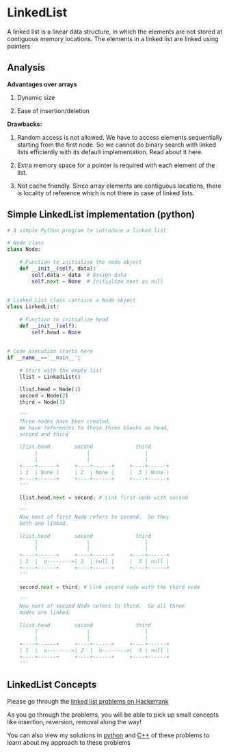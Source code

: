 # LinkedList 

A linked list is a linear data structure, in which the elements are not stored at contiguous memory locations. The elements in a linked list are linked using pointers 


## Analysis

**Advantages over arrays**

1) Dynamic size

2) Ease of insertion/deletion

**Drawbacks:**

1) Random access is not allowed. We have to access elements sequentially starting from the first node. So we cannot do binary search with linked lists efficiently with its default implementation. Read about it here.

2) Extra memory space for a pointer is required with each element of the list.

3) Not cache friendly. Since array elements are contiguous locations, there is locality of reference which is not there in case of linked lists.

## Simple LinkedList implementation (python)

```python 
# A simple Python program to introduce a linked list 
  
# Node class 
class Node: 
  
    # Function to initialise the node object 
    def __init__(self, data): 
        self.data = data  # Assign data 
        self.next = None  # Initialize next as null 
  
  
# Linked List class contains a Node object 
class LinkedList: 
  
    # Function to initialize head 
    def __init__(self): 
        self.head = None
  
  
# Code execution starts here 
if __name__=='__main__': 
  
    # Start with the empty list 
    llist = LinkedList() 
  
    llist.head = Node(1) 
    second = Node(2) 
    third = Node(3) 
  
    ''' 
    Three nodes have been created. 
    We have references to these three blocks as head, 
    second and third 
  
    llist.head        second              third 
         |                |                  | 
         |                |                  | 
    +----+------+     +----+------+     +----+------+ 
    | 1  | None |     | 2  | None |     |  3 | None | 
    +----+------+     +----+------+     +----+------+ 
    '''
  
    llist.head.next = second; # Link first node with second  
  
    ''' 
    Now next of first Node refers to second.  So they 
    both are linked. 
  
    llist.head        second              third 
         |                |                  | 
         |                |                  | 
    +----+------+     +----+------+     +----+------+ 
    | 1  |  o-------->| 2  | null |     |  3 | null | 
    +----+------+     +----+------+     +----+------+  
    '''
  
    second.next = third; # Link second node with the third node 
  
    ''' 
    Now next of second Node refers to third.  So all three 
    nodes are linked. 
  
    llist.head        second              third 
         |                |                  | 
         |                |                  | 
    +----+------+     +----+------+     +----+------+ 
    | 1  |  o-------->| 2  |  o-------->|  3 | null | 
    +----+------+     +----+------+     +----+------+  
    '''
```

## LinkedList Concepts 

Please go through the [linked list problems on Hackerrank](https://www.hackerrank.com/domains/data-structures?filters%5Bsubdomains%5D%5B%5D=linked-lists)

As you go through the problems, you will be able to pick up small concepts like insertion, reversion, removal along the way!

You can also view my solutions in [python](https://github.com/acao2002/Learn-DataStructures-and-Algorithms-with-Hackerrank-Solutions/tree/main/Data%20Structures%20Problems(python)/LinkedList) and [C++](https://github.com/acao2002/Learn-DataStructures-and-Algorithms-with-Hackerrank-Solutions/tree/main/Data%20Structures%20Problems(C%2B%2B)/LinkedList) of these problems to learn about my approach to these problems